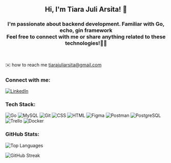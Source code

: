 <h2 align="center">Hi, I'm Tiara Juli Arsita! 👋</h2>

<h3 align="center">
  I'm passionate about backend development. Familiar with Go, echo, gin framework
  <br/>Feel free to connect with me or share anything related to these technologies!👩‍💻 
</h3>
<br>
<p>
  ✉️ how to reach me <a href="mailto:tiarajuliarsita@gmail.com">tiarajuliarsita@gmail.com</a>
</p>

<h3>Connect with me:</h3>

[![LinkedIn](https://img.shields.io/badge/linkedin-%230077B5.svg?&style=for-the-badge&logo=linkedin&logoColor=white)](https://linkedin.com/in/tiarajuliarsita)

<h3>Tech Stack:</h3>
<p>
  <img src="https://img.shields.io/badge/Go-Echo%20%7C%20Gin-00ADD8?style=for-the-badge&logo=go&logoColor=white" alt="Go" />
  <img src="https://img.shields.io/badge/MySQL-00758F?style=for-the-badge&logo=mysql&logoColor=white" alt="MySQL" />
  <img src="https://img.shields.io/badge/Git-F05032?style=for-the-badge&logo=git&logoColor=white" alt="Git" />
  <img src="https://img.shields.io/badge/CSS-1572B6?style=for-the-badge&logo=css3&logoColor=white" alt="CSS" />
  <img src="https://img.shields.io/badge/HTML-E34F26?style=for-the-badge&logo=html5&logoColor=white" alt="HTML" />
  <img src="https://img.shields.io/badge/Figma-F24E1E?style=for-the-badge&logo=figma&logoColor=white" alt="Figma" />
  <img src="https://img.shields.io/badge/Postman-FF6C37?style=for-the-badge&logo=postman&logoColor=white" alt="Postman" />
  <img src="https://img.shields.io/badge/PostgreSQL-336791?style=for-the-badge&logo=postgresql&logoColor=white" alt="PostgreSQL" />
  <img src="https://img.shields.io/badge/Trello-0052CC?style=for-the-badge&logo=trello&logoColor=white" alt="Trello" />
  <img src="https://img.shields.io/badge/Docker-2496ED?style=for-the-badge&logo=docker&logoColor=white" alt="Docker" />
</p>

<h3>GitHub Stats:</h3>
<p>
  <img src="https://github-readme-stats.vercel.app/api/top-langs/?username=tiarajuliarsita&theme=gotham&hide_border=false&include_all_commits=false&count_private=false&layout=compact" alt="Top Languages" /></p>
  <p>
  <img src="https://github-readme-streak-stats.herokuapp.com/?user=tiarajuliarsita&theme=blue-green&hide_border=false" alt="GitHub Streak" />
</p>
